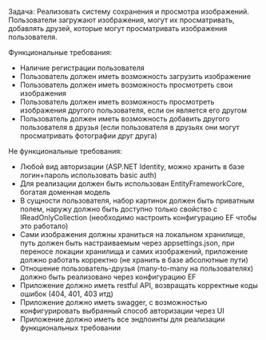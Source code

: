 Задача:
Реализовать систему сохранения и просмотра изображений. Пользователи загружают изображения, могут их просматривать, добавлять друзей, которые могут просматривать изображения пользователя.

Функциональные требования:
- Наличие регистрации пользователя
- Пользователь должен иметь возможность загрузить изображение
- Пользователь должен иметь возможность просмотреть свои изображения
- Пользователь должен иметь возможность просмотреть изображения другого пользователя, если он является его другом
- Пользователь должен иметь возможность добавить другого пользователя в друзья (если пользователя в друзьях они могут просматривать фотографии друг друга)

Не функциональные требования:
- Любой вид авторизации (ASP.NET Identity, можно хранить в базе логин+пароль использовать basic auth)
- Для реализации должен быть использован EntityFrameworkCore, богатая доменная модель
- В сущности пользователя, набор картинок должен быть приватным полем, наружу должно быть доступно только свойство с IReadOnlyCollection (необходимо настроить конфигурацию EF чтобы это работало)
- Сами изображения должны храниться на локальном хранилище, путь должен быть настраиваемым через appsettings.json, при переносе локации хранилища и самих изображений, приложение должно работать корректно (не хранить в базе абсолютные пути)
- Отношение пользователь-друзья (many-to-many на пользователях) должно быть реализовано через конфигурацию EF
- Приложение должно иметь restful API, возвращать корректные коды ошибок (404, 401, 403 итд)
- Приложение должно иметь swagger, с возможностью конфигурировать выбранный способ авторизации через UI
- Приложение должно иметь все эндпоинты для реализации функциональных требовании
